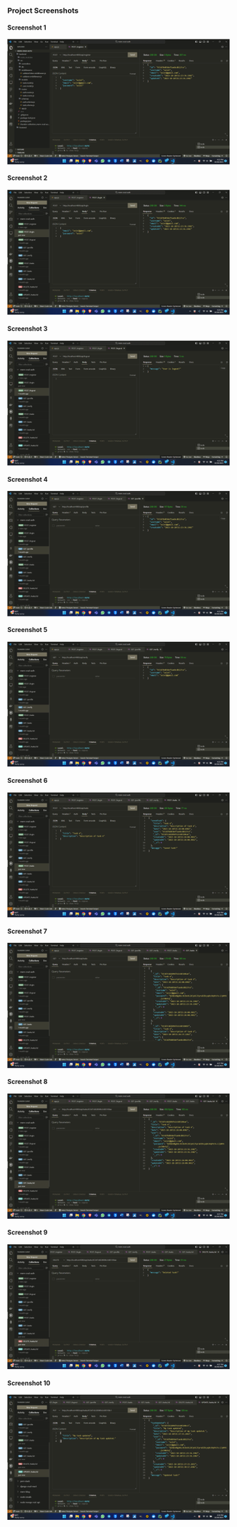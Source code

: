 ### Project Screenshots
#### Screenshot 1
![Image](./Screenshot%20(1).png)
#### Screenshot 2
![Image](./Screenshot%20(2).png)
#### Screenshot 3
![Image](./Screenshot%20(3).png)
#### Screenshot 4
![Image](./Screenshot%20(4).png)
#### Screenshot 5
![Image](./Screenshot%20(5).png)
#### Screenshot 6
![Image](./Screenshot%20(6).png)
#### Screenshot 7
![Image](./Screenshot%20(7).png)
#### Screenshot 8
![Image](./Screenshot%20(8).png)
#### Screenshot 9
![Image](./Screenshot%20(9).png)
#### Screenshot 10
![Image](./Screenshot%20(10).png)